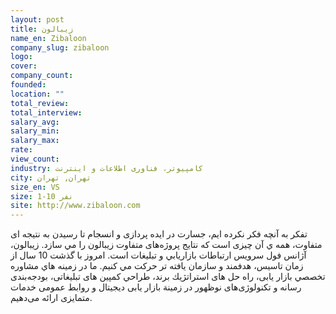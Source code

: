```yaml
---
layout: post
title: زیبالون
name_en: Zibaloon
company_slug: zibaloon
logo: 
cover: 
company_count:
founded:
location: ""
total_review: 
total_interview: 
salary_avg: 
salary_min: 
salary_max: 
rate: 
view_count: 
industry: کامپیوتر، فناوری اطلاعات و اینترنت
city: تهران, تهران
size_en: VS
size: 1-10 نفر
site: http://www.zibaloon.com
---
```


تفكر به آنچه فكر نكرده ايم، جسارت در ايده پردازی و انسجام تا رسيدن به نتيجه ای متفاوت، همه ي آن چيزی است كه نتايج پروژه‌های متفاوت زيبالون را مي سازد. زيبالون، آژانس فول سرويس ارتباطات بازاريابي و تبليغات است. امروز با گذشت 10 سال از زمان تاسيس، هدفمند و سازمان يافته تر حركت مي كنيم. ما در زمينه هاي مشاوره تخصصي بازار يابی، راه حل های استراتژيك برند، طراحي كمپين های تبليغاتی، بودجه‌بندی رسانه و تكنولوژی‌های نوظهور در زمينة بازار يابی ديجيتال و روابط عمومی خدمات متمايزی ارائه می‌دهيم.
